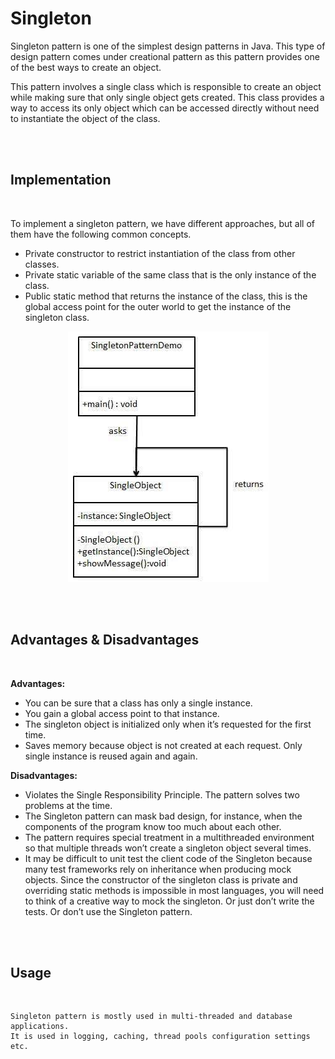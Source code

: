 # Singleton

Singleton pattern is one of the simplest design patterns in Java. This type of design pattern comes under creational pattern as this pattern provides one of the best ways to create an object.

This pattern involves a single class which is responsible to create an object while making sure that only single object gets created. This class provides a way to access its only object which can be accessed directly without need to instantiate the object of the class.

<br>
<br>

## Implementation

<br>

To implement a singleton pattern, we have different approaches, but all of them have the following common concepts.

* Private constructor to restrict instantiation of the class from other classes.
* Private static variable of the same class that is the only instance of the class.
* Public static method that returns the instance of the class, this is the global access point for the outer world to get the instance of the singleton class.

<center>

![Singleton Design Pattern UML Diagram](images/singleton_uml.jpeg)

</center>

<br>
<br>

## Advantages & Disadvantages

<br>

**Advantages:**

 * You can be sure that a class has only a single instance.
 * You gain a global access point to that instance.
 * The singleton object is initialized only when it’s requested for the first time.
 * Saves memory because object is not created at each request. Only single instance is reused again and again.

 **Disadvantages:**

 * Violates the Single Responsibility Principle. The pattern solves two problems at the time.
 * The Singleton pattern can mask bad design, for instance, when the components of the program know too much about each other.
 * The pattern requires special treatment in a multithreaded environment so that multiple threads won’t create a singleton object several times.
 * It may be difficult to unit test the client code of the Singleton because many test frameworks rely on inheritance when producing mock objects. Since the constructor of the singleton class is private and overriding static methods is impossible in most languages, you will need to think of a creative way to mock the singleton. Or just don’t write the tests. Or don’t use the Singleton pattern.

 <br>
 <br>

 ## Usage

<br>

```
Singleton pattern is mostly used in multi-threaded and database applications. 
It is used in logging, caching, thread pools configuration settings etc.
```